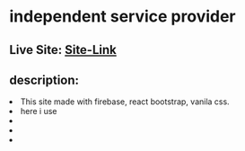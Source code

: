 # independent service provider

## Live Site: [Site-Link]()

## description:
<li>This site made with firebase, react bootstrap, vanila css.</li> 
<li>here i use</li>
<li></li>
<li></li>
<li></li>